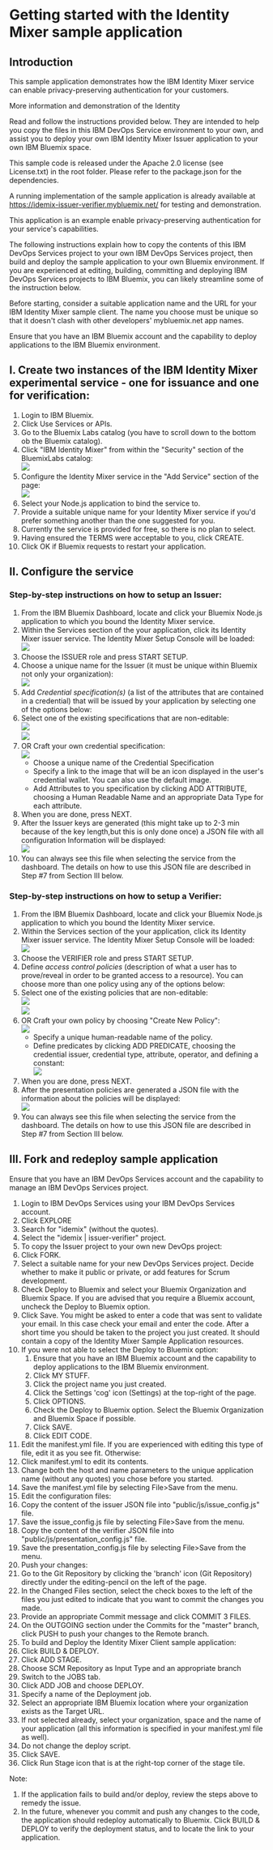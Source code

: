 # Getting started with the Identity Mixer sample application

## Introduction

This sample application demonstrates how the IBM Identity Mixer service can enable privacy-preserving authentication for your customers.

More information and demonstration of the Identity

Read and follow the instructions provided below. They are intended to help you copy the files in this IBM DevOps Service environment to your own, and assist you to deploy your own IBM Identity Mixer Issuer application to your own IBM Bluemix space.

This sample code is released under the Apache 2.0 license (see License.txt) in the root folder. Please refer to the package.json for the dependencies. 

A running implementation of the sample application is already available at https://idemix-issuer-verifier.mybluemix.net/ for testing and demonstration.

This application is an example enable privacy-preserving authentication for your  service's capabilities.

The following instructions explain how to copy the contents of this IBM DevOps Services project to your own IBM DevOps Services project, then build and deploy the sample application to your own Bluemix environment. 
If you are experienced at editing, building, committing and deploying IBM DevOps Services projects to IBM Bluemix, you can likely streamline some of the instruction below.

Before starting, consider a suitable application name and the URL for your IBM Identity Mixer sample client. The name you choose must be unique so that it doesn't clash with other developers' mybluemix.net app names.

Ensure that you have an IBM Bluemix account and the capability to deploy applications to the IBM Bluemix environment.

## I. Create two instances of the IBM Identity Mixer experimental service - one for issuance and one for verification:
1. Login to IBM Bluemix.
1. Click Use Services or APIs.
1. Go to the Bluemix Labs catalog (you have to scroll down to the bottom ob the Bluemix catalog).
1. Click "IBM Identity Mixer" from within the "Security" section of the BluemixLabs catalog:      
![](images/choose.jpg)
1. Configure the Identity Mixer service in the "Add Service" section of the page:    
![](images/add.jpg)
  1. Select your Node.js application to bind the service to.
  1. Provide a suitable unique name for your Identity Mixer service if you'd prefer something another than the one suggested for you.
  1. Currently the service is provided for free, so there is no plan to select.
  1. Having ensured the TERMS were acceptable to you, click CREATE.
1. Click OK if Bluemix requests to restart your application.

## II. Configure the service

### Step-by-step instructions on how to setup an Issuer:

1. From the IBM Bluemix Dashboard, locate and click your Bluemix Node.js application to which you bound the Identity Mixer service.
1. Within the Services section of the your application, click its Identity Mixer issuer service. The Identity Mixer Setup Console will be loaded: 
![](images/start_page.jpg)
1. Choose the ISSUER role and press START SETUP.
1. Choose a unique name for the Issuer (it must be unique within Bluemix not only your organization):          
![](images/issuer_egov_setup_page.jpg)
1. Add *Credential specification(s)* (a list of the attributes that are contained in a credential) that will be issued by your application by selecting one of the options below:
  1. Select one of the existing specifications that are non-editable:          
![](images/select_spec.jpg)          
![](images/issuer_egov_setup_page.jpg)
  1. OR Craft your own credential specification:         
![](images/issuer_movie_custom_setup_page.jpg)
      * Choose a unique name of the Credential Specification
      * Specify a link to the image that will be an icon displayed in the user's credential wallet. You can also use the default image.
      * Add Attributes to you specification by clicking ADD ATTRIBUTE, choosing a Human Readable Name and an appropriate Data Type for each attribute.
1. When you are done, press NEXT.
1. After the Issuer keys are generated (this might take up to 2-3 min because of the key length,but this is only done once) a JSON file with all configuration Information will be displayed:          
![](images/issuer_json.jpg)
1. You can always see this file when selecting the service from the dashboard. The details on how to use this JSON file are described in Step #7 from Section III below.

### Step-by-step instructions on how to setup a Verifier:

1. From the IBM Bluemix Dashboard, locate and click your Bluemix Node.js application to which you bound the Identity Mixer service.
1. Within the Services section of the your application, click its Identity Mixer issuer service. The Identity Mixer Setup Console will be loaded: 
![](images/start_page.jpg)
1. Choose the VERIFIER role and press START SETUP.
3. Define *access control policies* (description of what a user has to prove/reveal in order to be granted access to a resource). You can choose more than one policy using any of the options below: 
 1. Select one of the existing policies that are non-editable:          
![](images/select_policy.jpg)          
![](images/predefined_policies.jpg)
  1. OR Craft your own policy by choosing "Create New Policy":         
![](images/create_new_policy.jpg)
      * Specify a unique human-readable name of the policy.
      * Define predicates by clicking ADD PREDICATE, choosing the credential issuer, credential type, attribute, operator, and defining a constant:        
![](images/editing_policy.jpg)
1. When you are done, press NEXT.
1. After the presentation policies are generated a JSON file with the information about the policies will be displayed:          
![](images/verifier_json.jpg)
1. You can always see this file when selecting the service from the dashboard. The details on how to use this JSON file are described in Step #7 from Section III below.

## III. Fork and redeploy sample application 

Ensure that you have an IBM DevOps Services account and the capability to manage an IBM DevOps Services project.

1. Login to IBM DevOps Services using your IBM DevOps Services account.
1. Click EXPLORE
1. Search for "idemix" (without the quotes).
1. Select the "idemix | issuer-verifier" project.
1. To copy the Issuer project to your own new DevOps project:
  1. Click FORK.
  1. Select a suitable name for your new DevOps Services project. Decide whether to make it public or private, or add features for Scrum development.
  1. Check Deploy to Bluemix and select your Bluemix Organization and Bluemix Space. If you are advised that you require a Bluemix account, uncheck the Deploy to Bluemix option.
  1. Click Save. You might be asked to enter a code that was sent to validate your email. In this case check your email and enter the code. After a short time you should be taken to the project you just created. It should contain a copy of the Identity Mixer Sample Application resources.
  1. If you were not able to select the Deploy to Bluemix option:
       1. Ensure that you have an IBM Bluemix account and the capability to deploy applications to the IBM Bluemix environment.
       1. Click MY STUFF.
       1. Click the project name you just created.
       1. Click the Settings 'cog' icon (Settings) at the top-right of the page.
       1. Click OPTIONS.
       1. Check the Deploy to Bluemix option. Select the Bluemix Organization and Bluemix Space if possible.
       1. Click SAVE.
       1. Click EDIT CODE.
1. Edit the manifest.yml file. If you are experienced with editing this type of file, edit it as you see fit. Otherwise:
  1. Click manifest.yml to edit its contents.
  1. Change both the host and name parameters to the unique application name (without any quotes) you chose before you started.
  1. Save the manifest.yml file by selecting File>Save from the menu.
1. Edit the configuration files:
  1. Copy the content of the issuer JSON file into "public/js/issue_config.js" file.
  1. Save the issue_config.js file by selecting File>Save from the menu.
  1. Copy the content of the verifier JSON file into "public/js/presentation_config.js" file.
  1. Save the presentation_config.js file by selecting File>Save from the menu.
1. Push your changes:
  1. Go to the Git Repository by clicking the 'branch' icon (Git Repository) directly under the editing-pencil on the left of the page.
  1. In the Changed Files section, select the check boxes to the left of the files you just edited to indicate that you want to commit the changes you made.
  1. Provide an appropriate Commit message and click COMMIT 3 FILES.
  1. On the OUTGOING section under the Commits for the "master" branch, click PUSH to push your changes to the Remote branch.
1. To build and Deploy the Identity Mixer Client sample application:
  1. Click BUILD & DEPLOY.
  1. Click ADD STAGE.
  1. Choose SCM Repository as Input Type and an appropriate branch 
  1. Switch to the JOBS tab.
  1. Click ADD JOB and choose DEPLOY.
  1. Specify a name of the Deployment job.
  1. Select an appropriate IBM Bluemix location where your organization exists as the Target URL.
  1. If not selected already, select your organization, space and the name of your application (all this information is specified in your manifest.yml file as well).
  1. Do not change the deploy script.
  1. Click SAVE.
  1. Click Run Stage icon that is at the right-top corner of the stage tile. 
      

Note:

1. If the application fails to build and/or deploy, review the steps above to remedy the issue.
1. In the future, whenever you commit and push any changes to the code, the application should redeploy automatically to Bluemix. Click BUILD & DEPLOY to verify the deployment status, and to locate the link to your application.
